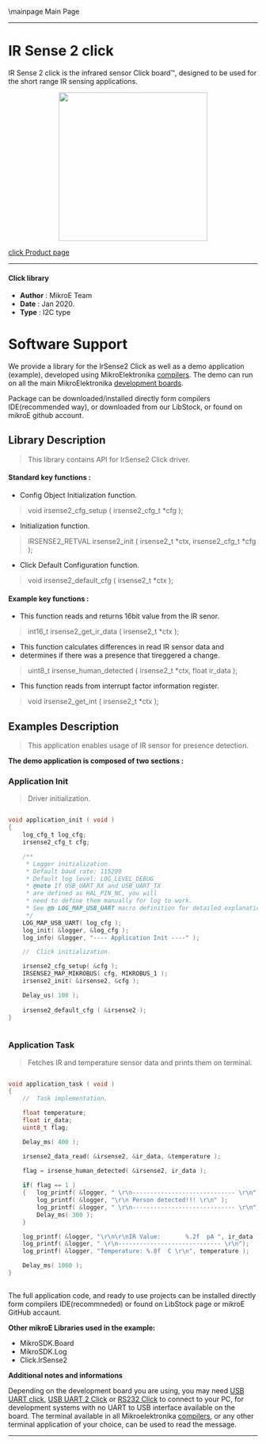 \mainpage Main Page
 
---
# IR Sense 2 click

IR Sense 2 click is the infrared sensor Click board™, designed to be used for the short range IR sensing applications.

<p align="center">
  <img src="https://download.mikroe.com/images/click_for_ide/irsense2_click.png" height=300px>
</p>

[click Product page](https://www.mikroe.com/ir-sense-2-click)

---


#### Click library 

- **Author**        : MikroE Team
- **Date**          : Jan 2020.
- **Type**          : I2C type


# Software Support

We provide a library for the IrSense2 Click 
as well as a demo application (example), developed using MikroElektronika 
[compilers](https://shop.mikroe.com/compilers). 
The demo can run on all the main MikroElektronika [development boards](https://shop.mikroe.com/development-boards).

Package can be downloaded/installed directly form compilers IDE(recommended way), or downloaded from our LibStock, or found on mikroE github account. 

## Library Description

> This library contains API for IrSense2 Click driver.

#### Standard key functions :

- Config Object Initialization function.
> void irsense2_cfg_setup ( irsense2_cfg_t *cfg ); 
 
- Initialization function.
> IRSENSE2_RETVAL irsense2_init ( irsense2_t *ctx, irsense2_cfg_t *cfg );

- Click Default Configuration function.
> void irsense2_default_cfg ( irsense2_t *ctx );


#### Example key functions :

- This function reads and returns 16bit value from the IR senor.
> int16_t irsense2_get_ir_data ( irsense2_t *ctx );
 
- This function calculates differences in read IR sensor data and
- determines if there was a presence that tireggered a change.
> uint8_t irsense_human_detected ( irsense2_t *ctx, float ir_data );

- This function reads from interrupt factor information register.
> void irsense2_get_int ( irsense2_t *ctx );

## Examples Description

> This application enables usage of IR sensor for presence detection.

**The demo application is composed of two sections :**

### Application Init 

> Driver initialization.

```c

void application_init ( void )
{
    log_cfg_t log_cfg;
    irsense2_cfg_t cfg;

    /** 
     * Logger initialization.
     * Default baud rate: 115200
     * Default log level: LOG_LEVEL_DEBUG
     * @note If USB_UART_RX and USB_UART_TX 
     * are defined as HAL_PIN_NC, you will 
     * need to define them manually for log to work. 
     * See @b LOG_MAP_USB_UART macro definition for detailed explanation.
     */
    LOG_MAP_USB_UART( log_cfg );
    log_init( &logger, &log_cfg );
    log_info( &logger, "---- Application Init ----" );

    //  Click initialization.

    irsense2_cfg_setup( &cfg );
    IRSENSE2_MAP_MIKROBUS( cfg, MIKROBUS_1 );
    irsense2_init( &irsense2, &cfg );

    Delay_us( 100 );
    
    irsense2_default_cfg ( &irsense2 );
}
  
```

### Application Task

> Fetches IR and temperature sensor data and prints them on terminal.

```c

void application_task ( void )
{
    //  Task implementation.

    float temperature;
    float ir_data;
    uint8_t flag;

    Delay_ms( 400 );

    irsense2_data_read( &irsense2, &ir_data, &temperature );

    flag = irsense_human_detected( &irsense2, ir_data );
    
    if( flag == 1 )
    {   log_printf( &logger, " \r\n----------------------------- \r\n");
        log_printf( &logger, "\r\n Person detected!!! \r\n" );
        log_printf( &logger, " \r\n----------------------------- \r\n");
        Delay_ms( 300 );
    }

    log_printf( &logger, "\r\n\r\nIR Value:       %.2f  pA ", ir_data );
    log_printf( &logger, " \r\n----------------------------- \r\n");
    log_printf( &logger, "Temperature: %.8f  C \r\n", temperature );

    Delay_ms( 1000 );
}
 

```

The full application code, and ready to use projects can be  installed directly form compilers IDE(recommneded) or found on LibStock page or mikroE GitHub accaunt.

**Other mikroE Libraries used in the example:** 

- MikroSDK.Board
- MikroSDK.Log
- Click.IrSense2

**Additional notes and informations**

Depending on the development board you are using, you may need 
[USB UART click](https://shop.mikroe.com/usb-uart-click), 
[USB UART 2 Click](https://shop.mikroe.com/usb-uart-2-click) or 
[RS232 Click](https://shop.mikroe.com/rs232-click) to connect to your PC, for 
development systems with no UART to USB interface available on the board. The 
terminal available in all Mikroelektronika 
[compilers](https://shop.mikroe.com/compilers), or any other terminal application 
of your choice, can be used to read the message.



---
